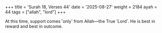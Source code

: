 +++
title = 'Surah 18, Verses 44'
date = '2025-08-27'
weight = 2184
ayah = 44
tags = ["allah", "lord"]
+++

At this time, support comes ˹only˺ from Allah—the True ˹Lord˺. He is best in reward and best in outcome.